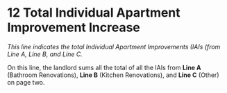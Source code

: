 # 12 Total Individual Apartment Improvement Increase
_This line indicates the total Individual Apartment Improvements (IAIs (from Line A, Line B, and Line C._

On this line, the landlord sums all the total of all the IAIs from **Line A** (Bathroom Renovations), **Line B** (Kitchen Renovations), and **Line C** (Other) on page two.
